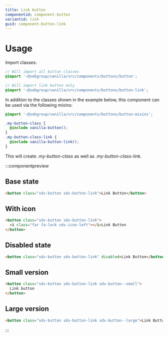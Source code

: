 ```yaml
---
title: Link button
componentid: component-button
variantid: link
guid: component-button-link
---
```


# Usage

Import classes:

```scss
// Will import all button classes
@import '~@sebgroup/vanilla/src/components/buttons/button';

// Will import link button only
@import '~@sebgroup/vanilla/src/components/buttons/button-link';
```

In addition to the classes shown in the example below, this component can be used via the following mixins:

```scss
@import '~@sebgroup/vanilla/src/components/buttons/button-mixins';

.my-button-class {
  @include vanilla-button();
}
.my-button-class-link {
  @include vanilla-button-link();
}
```

This will create <i>.my-button-class</i> as well as <i>.my-button-class-link</i>.

:::componentpreview

## Base state

```html
<button class="sdv-button sdv-button-link">Link Button</button>
```

## With icon

```html
<button class="sdv-button sdv-button-link">
  <i class="far fa-lock sdv-icon-left"></i>Link Button
</button>
```

## Disabled state

```html
<button class="sdv-button sdv-button-link" disabled>Link Button</button>
```

## Small version

```html
<button class="sdv-button sdv-button-link sdv-button--small">
  Link button
</button>
```

## Large version

```html
<button class="sdv-button sdv-button-link sdv-button--large">Link Button</button>
```

:::
